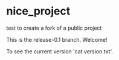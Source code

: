 # nice_project
test to create a fork of a public project

This is the release-0.1 branch.
Welcome!

To see the current version 'cat version.txt'.
